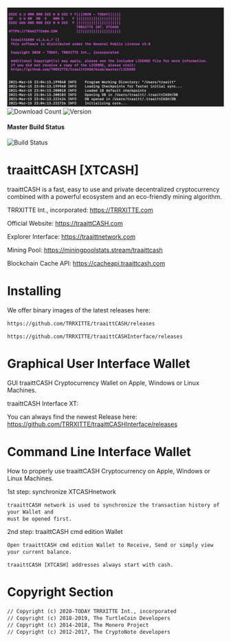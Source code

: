 ![image](https://github.com/TRRXITTE/traaittCASH/blob/master/docs/XTCASH.png)
![Download Count](https://img.shields.io/github/downloads/trrxitte/traaittcash/total.svg)
![Version](https://img.shields.io/github/v/release/trrxitte/traaittcash)
#### Master Build Status
![Build Status](https://github.com/turtlecoin/turtlecoin/workflows/Build/badge.svg?branch=master) 

# traaittCASH [XTCASH]

traaittCASH is a fast, easy to use and private decentralized cryptocurrency combined with a powerful ecosystem and an eco-friendly mining algorithm.

TRRXITTE Int., incorporated:
https://TRRXITTE.com

Official Website:
https://traaittCASH.com

Explorer Interface:
https://traaittnetwork.com

Mining Pool:
https://miningpoolstats.stream/traaittcash


Blockchain Cache API:
https://cacheapi.traaittcash.com


# Installing

We offer binary images of the latest releases here: 
```
https://github.com/TRRXITTE/traaittCASH/releases
```
```
https://github.com/TRRXITTE/traaittCASHInterface/releases
```

# Graphical User Interface Wallet
GUI traaittCASH Cryptocurrency Wallet on Apple, Windows or Linux Machines.

traaittCASH Interface XT:

You can always find the newest Release here: https://github.com/TRRXITTE/traaittCASHInterface/releases


# Command Line Interface Wallet
How to properly use traaittCASH Cryptocurrency on Apple, Windows or Linux Machines.

1st step: synchronize XTCASHnetwork
```
traaittCASH network is used to synchronize the transaction history of your Wallet and
must be opened first.
```
2nd step: traaittCASH cmd edition Wallet
```
Open traaittCASH cmd edition Wallet to Receive, Send or simply view your current balance.
````
```
traaittCASH [XTCASH] addresses always start with cash.
```



# Copyright Section
```
// Copyright (c) 2020-TODAY TRRXITTE Int., incorporated
// Copyright (c) 2018-2019, The TurtleCoin Developers
// Copyright (c) 2014-2018, The Monero Project
// Copyright (c) 2012-2017, The CryptoNote developers

